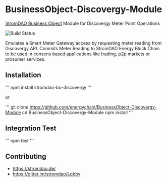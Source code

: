 # BusinessObject-Discovergy-Module
[StromDAO Business Object](https://github.com/energychain/StromDAO-BusinessObject) Module for Discovergy Meter Point Operations

![Build Status](https://app.codeship.com/projects/01db8140-0b02-0135-a191-4665eb7ab8b1/status?branch=master) 


Emulates a Smart Meter Gateway access by requesting meter reading from Discovergy API. Commits Meter Reading to StromDAO Energy Block Chain to be used in consens based applications like trading, p2p markets or prosumer services.


## Installation
'''
npm install stromdao-bo-discovergy
'''

or

'''
git clone https://github.com/energychain/BusinessObject-Discovergy-Module
cd BusinessObject-Discovergy-Module
npm install
'''

## Integration Test

'''
npm test
'''

## Contributing
- https://stromdao.de/
- https://gitter.im/stromdao/Lobby
